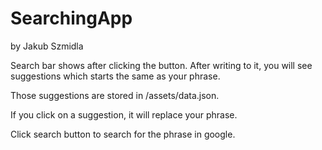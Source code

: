 # SearchingApp
by Jakub Szmidla

Search bar shows after clicking the button.
After writing to it, you will see suggestions which starts the same as your phrase.

Those suggestions are stored in /assets/data.json.

If you click on a suggestion, it will replace your phrase.

Click search button to search for the phrase in google.
